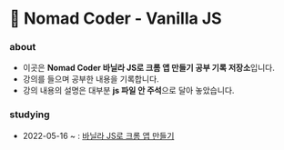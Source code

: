 # 📝 Nomad Coder - Vanilla JS

### about
- 이곳은 **Nomad Coder 바닐라 JS로 크롬 앱 만들기 공부 기록 저장소**입니다.
- 강의를 들으며 공부한 내용을 기록합니다.
- 강의 내용의 설명은 대부분 **js 파일 안 주석**으로 달아 놓았습니다. 

### studying
- 2022-05-16 ~ : [바닐라 JS로 크롬 앱 만들기](https://nomadcoders.co/javascript-for-beginners)
